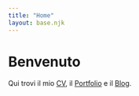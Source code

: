 ```yaml
--- 
title: "Home"
layout: base.njk
---
```

# Benvenuto

Qui trovi il mio [CV](/cv/), il [Portfolio](/portfolio/) e il [Blog](/blog/).
